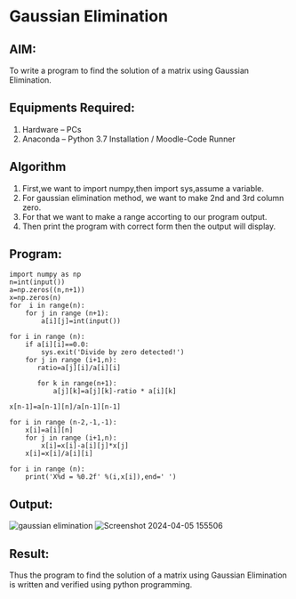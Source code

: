 # Gaussian Elimination

## AIM:
To write a program to find the solution of a matrix using Gaussian Elimination.

## Equipments Required:
1. Hardware – PCs
2. Anaconda – Python 3.7 Installation / Moodle-Code Runner

## Algorithm
1. First,we want to import numpy,then import sys,assume a variable.
2. For gaussian elimination method, we want to make 2nd and 3rd column zero.
3. For that we want to make a range accorting to our program output.
4. Then print the program with correct form then the output will display.


## Program:
```
import numpy as np
n=int(input())
a=np.zeros((n,n+1))
x=np.zeros(n)
for  i in range(n):
    for j in range (n+1):
        a[i][j]=int(input())
        
for i in range (n):
    if a[i][i]==0.0:
        sys.exit('Divide by zero detected!')
    for j in range (i+1,n):
       ratio=a[j][i]/a[i][i]
            
       for k in range(n+1):
           a[j][k]=a[j][k]-ratio * a[i][k]
                
x[n-1]=a[n-1][n]/a[n-1][n-1]

for i in range (n-2,-1,-1):
    x[i]=a[i][n]
    for j in range (i+1,n):
        x[i]=x[i]-a[i][j]*x[j]
    x[i]=x[i]/a[i][i]
    
for i in range (n):
    print('X%d = %0.2f' %(i,x[i]),end=' ')

```

## Output:
![gaussian elimination]()
![Screenshot 2024-04-05 155506](https://github.com/23002248/Gaussian/assets/151701774/2dc66b5c-7758-4275-ae79-745159f1283a)



## Result:
Thus the program to find the solution of a matrix using Gaussian Elimination is written and verified using python programming.

